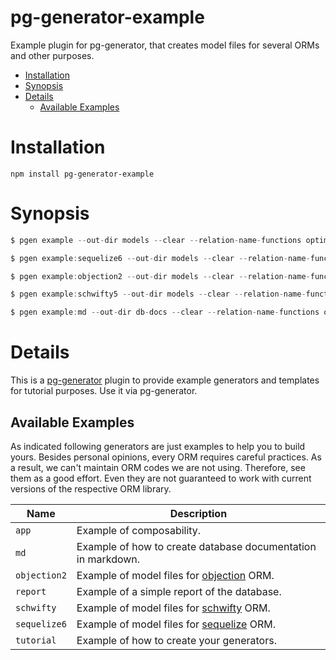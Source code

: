 # pg-generator-example

Example plugin for pg-generator, that creates model files for several ORMs and other purposes.

<!-- START doctoc generated TOC please keep comment here to allow auto update -->
<!-- DON'T EDIT THIS SECTION, INSTEAD RE-RUN doctoc TO UPDATE -->

- [Installation](#installation)
- [Synopsis](#synopsis)
- [Details](#details)
  - [Available Examples](#available-examples)

<!-- END doctoc generated TOC please keep comment here to allow auto update -->

# Installation

`npm install pg-generator-example`

# Synopsis

```ts
$ pgen example --out-dir models --clear --relation-name-functions optimal"
```

```ts
$ pgen example:sequelize6 --out-dir models --clear --relation-name-functions optimal"
```

```ts
$ pgen example:objection2 --out-dir models --clear --relation-name-functions optimal"
```

```ts
$ pgen example:schwifty5 --out-dir models --clear --relation-name-functions optimal"
```

```ts
$ pgen example:md --out-dir db-docs --clear --relation-name-functions optimal"
```

# Details

This is a [pg-generator](https://www.pg-generator.com) plugin to provide example generators and templates for tutorial purposes. Use it via pg-generator.

## Available Examples

As indicated following generators are just examples to help you to build yours. Besides personal opinions, every ORM requires careful practices. As a result, we can't maintain ORM codes we are not using. Therefore, see them as a good effort. Even they are not guaranteed to work with current versions of the respective ORM library.

| Name         | Description                                                                         |
| ------------ | ----------------------------------------------------------------------------------- |
| `app`        | Example of composability.                                                           |
| `md`         | Example of how to create database documentation in markdown.                        |
| `objection2` | Example of model files for [objection](https://vincit.github.io/objection.js/) ORM. |
| `report`     | Example of a simple report of the database.                                         |
| `schwifty`   | Example of model files for [schwifty](https://github.com/hapipal/schwifty) ORM.     |
| `sequelize6` | Example of model files for [sequelize](https://sequelize.org) ORM.                  |
| `tutorial`   | Example of how to create your generators.                                           |
